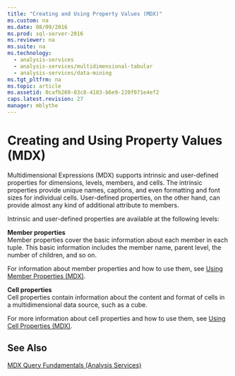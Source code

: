 ```yaml
---
title: "Creating and Using Property Values (MDX)"
ms.custom: na
ms.date: 08/09/2016
ms.prod: sql-server-2016
ms.reviewer: na
ms.suite: na
ms.technology: 
  - analysis-services
  - analysis-services/multidimensional-tabular
  - analysis-services/data-mining
ms.tgt_pltfrm: na
ms.topic: article
ms.assetid: 0cafb269-03c8-4183-b6e9-220f071e4ef2
caps.latest.revision: 27
manager: mblythe
---
```

# Creating and Using Property Values (MDX)
Multidimensional Expressions (MDX) supports intrinsic and user-defined properties for dimensions, levels, members, and cells. The intrinsic properties provide unique names, captions, and even formatting and font sizes for individual cells. User-defined properties, on the other hand, can provide almost any kind of additional attribute to members.  
  
 Intrinsic and user-defined properties are available at the following levels:  
  
 **Member properties**  
 Member properties cover the basic information about each member in each tuple. This basic information includes the member name, parent level, the number of children, and so on.  
  
 For information about member properties and how to use them, see [Using Member Properties (MDX)](../../Topics/TopicNameNotContainA/Using-Member-Properties--MDX-.md).  
  
 **Cell properties**  
 Cell properties contain information about the content and format of cells in a multidimensional data source, such as a cube.  
  
 For more information about cell properties and how to use them, see [Using Cell Properties (MDX)](../../Topics/TopicNameNotContainA/Using-Cell-Properties--MDX-.md).  
  
## See Also  
 [MDX Query Fundamentals (Analysis Services)](../../Topics/TopicNameNotContainA/MDX-Query-Fundamentals--Analysis-Services-.md)